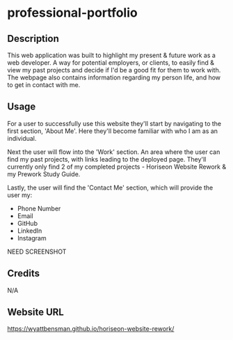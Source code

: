# professional-portfolio


## Description

This web application was built to highlight my present & future work as a web developer. A way for potential employers, or clients, to easily find & view my past projects and decide if I'd be a good fit for them to work with. The webpage also contains information regarding my person life, and how to get in contact with me.


## Usage

For a user to successfully use this website they'll start by navigating to the first section, 'About Me'. Here they'll become familiar with who I am as an individual.

Next the user will flow into the 'Work' section. An area where the user can find my past projects, with links leading to the deployed page. They'll currently only find 2 of my completed projects - Horiseon Website Rework & my Prework Study Guide. 

Lastly, the user will find the 'Contact Me' section, which will provide the user my:
- Phone Number
- Email
- GitHub
- LinkedIn
- Instagram

NEED SCREENSHOT

## Credits

N/A

## Website URL

https://wyattbensman.github.io/horiseon-website-rework/
